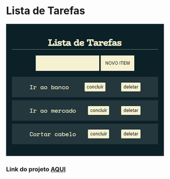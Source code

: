 # Lista de Tarefas

<img src="https://github.com/LeonarDev/Autoplay/blob/main/front-end/projeto_lista_de_tarefas/example.PNG?raw=true">

### Link do projeto [AQUI](https://codepen.io/leonardev/pen/XWpXgMQ)

